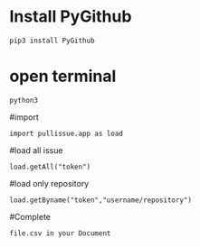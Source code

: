 # Install PyGithub
```
pip3 install PyGithub
```
# open terminal
```
python3
```
#import
```
import pullissue.app as load
```
#load all issue
```
load.getAll("token")
```
#load only repository
```
load.getByname("token","username/repository")
```
#Complete
```
file.csv in your Document
```